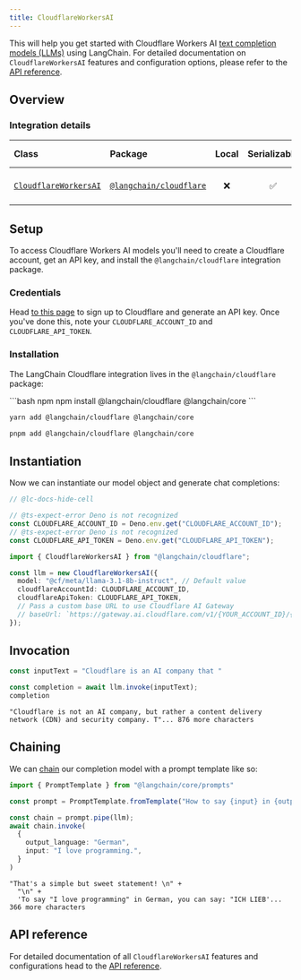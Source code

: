 ```yaml
---
title: CloudflareWorkersAI
---
```


This will help you get started with Cloudflare Workers AI [text completion models (LLMs)](/oss/concepts/text_llms) using LangChain. For detailed documentation on `CloudflareWorkersAI` features and configuration options, please refer to the [API reference](https://api.js.langchain.com/classes/langchain_cloudflare.CloudflareWorkersAI.html).

## Overview

### Integration details

| Class | Package | Local | Serializable | PY support | Package downloads | Package latest |
| :--- | :--- | :---: | :---: |  :---: | :---: | :---: |
| [`CloudflareWorkersAI`](https://api.js.langchain.com/classes/langchain_cloudflare.CloudflareWorkersAI.html) | [`@langchain/cloudflare`](https://npmjs.com/@langchain/cloudflare) | ❌ | ✅ | ❌ | ![NPM - Downloads](https://img.shields.io/npm/dm/@langchain/cloudflare?style=flat-square&label=%20&) | ![NPM - Version](https://img.shields.io/npm/v/@langchain/cloudflare?style=flat-square&label=%20&) |

## Setup

To access Cloudflare Workers AI models you'll need to create a Cloudflare account, get an API key, and install the `@langchain/cloudflare` integration package.

### Credentials

Head [to this page](https://developers.cloudflare.com/workers-ai/) to sign up to Cloudflare and generate an API key. Once you've done this, note your `CLOUDFLARE_ACCOUNT_ID` and `CLOUDFLARE_API_TOKEN`.

### Installation

The LangChain Cloudflare integration lives in the `@langchain/cloudflare` package:

<CodeGroup>
```bash npm
npm install @langchain/cloudflare @langchain/core
```

```bash yarn
yarn add @langchain/cloudflare @langchain/core
```

```bash pnpm
pnpm add @langchain/cloudflare @langchain/core
```
</CodeGroup>

## Instantiation

Now we can instantiate our model object and generate chat completions:

```typescript
// @lc-docs-hide-cell

// @ts-expect-error Deno is not recognized
const CLOUDFLARE_ACCOUNT_ID = Deno.env.get("CLOUDFLARE_ACCOUNT_ID");
// @ts-expect-error Deno is not recognized
const CLOUDFLARE_API_TOKEN = Deno.env.get("CLOUDFLARE_API_TOKEN");
```

```typescript
import { CloudflareWorkersAI } from "@langchain/cloudflare";

const llm = new CloudflareWorkersAI({
  model: "@cf/meta/llama-3.1-8b-instruct", // Default value
  cloudflareAccountId: CLOUDFLARE_ACCOUNT_ID,
  cloudflareApiToken: CLOUDFLARE_API_TOKEN,
  // Pass a custom base URL to use Cloudflare AI Gateway
  // baseUrl: `https://gateway.ai.cloudflare.com/v1/{YOUR_ACCOUNT_ID}/{GATEWAY_NAME}/workers-ai/`,
});
```

## Invocation

```typescript
const inputText = "Cloudflare is an AI company that "

const completion = await llm.invoke(inputText);
completion
```

```output
"Cloudflare is not an AI company, but rather a content delivery network (CDN) and security company. T"... 876 more characters
```

## Chaining

We can [chain](/oss/how-to/sequence/) our completion model with a prompt template like so:

```typescript
import { PromptTemplate } from "@langchain/core/prompts"

const prompt = PromptTemplate.fromTemplate("How to say {input} in {output_language}:\n")

const chain = prompt.pipe(llm);
await chain.invoke(
  {
    output_language: "German",
    input: "I love programming.",
  }
)
```

```output
"That's a simple but sweet statement! \n" +
  "\n" +
  'To say "I love programming" in German, you can say: "ICH LIEB'... 366 more characters
```

## API reference

For detailed documentation of all `CloudflareWorkersAI` features and configurations head to the [API reference](https://api.js.langchain.com/classes/langchain_cloudflare.CloudflareWorkersAI.html).
